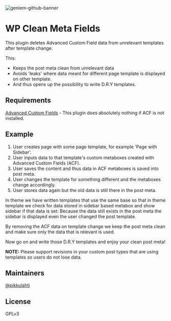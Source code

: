 ![geniem-github-banner](https://cloud.githubusercontent.com/assets/5691777/14319886/9ae46166-fc1b-11e5-9630-d60aa3dc4f9e.png)

# WP Clean Meta Fields

This plugin deletes Advanced Custom Field data from unrelevant templates after template change.

This:
  - Keeps the post meta clean from unrelevant data
  - Avoids 'leaks' where data meant for different page template is displayed on other template.
  - And thus opens up the possibility to write D.R.Y templates.

## Requirements
[Advanced Custom Fields](https://advancedcustomfields.com) - This plugin does absolutely nothing if ACF is not installed.

## Example
1. User creates page with some page template, for example 'Page with Sidebar'.
2. User inputs data to that template's custom metaboxes created with Advanced Custom Fields (ACF).
3. User saves the content and thus data in ACF metaboxes is saved into post meta.
4. User changes the template for something different and the metaboxes change accordingly.
5. User stores data again but the old data is still there in the post meta.

In theme we have written templates that use the same base so that in theme template we check for data stored in sidebar based metabox and show sidebar if that data is set: Because the data still exists in the post meta the sidebar is displayed even the user changed the post template.

By removing the ACF data on template change we keep the post meta clean and make sure only the data that is relevant is used.

Now go on and write those D.R.Y templates and enjoy your clean post meta!

**NOTE:** Please support revisions in your custom post types that are using templates so users do not lose data.

## Maintainers

[@pikkulahti](https://github.com/pikkulahti)

## License

GPLv3
